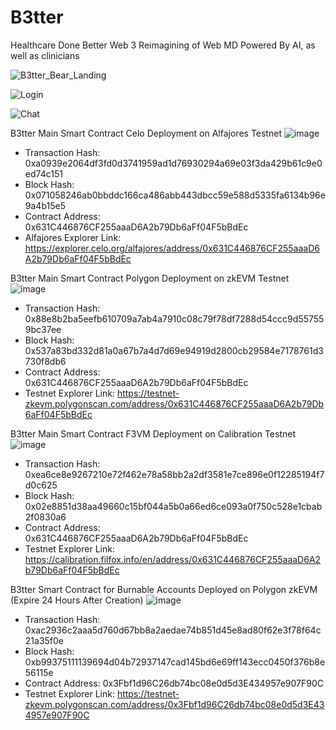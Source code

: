 <h1>B3tter</h1>
Healthcare Done Better
Web 3 Reimagining of Web MD Powered By AI, as well as clinicians

![B3tter_Bear_Landing](https://github.com/TechieTeee/B3tter/assets/100870737/759ed848-72db-4003-b11e-70d46ba1c680)


![Login](https://github.com/TechieTeee/B3tter/assets/100870737/9a8c7087-2f82-46dc-af3c-c2d81a5aafee)


![Chat](https://github.com/TechieTeee/B3tter/assets/100870737/f18115a2-e38d-423d-9dbb-79b46a735fa4)


B3tter Main Smart Contract Celo Deployment on Alfajores Testnet
![image](https://github.com/TechieTeee/B3tter/assets/100870737/ed302f5a-ef9f-4b55-a25c-03ca7f3d9d34)
- Transaction Hash: 0xa0939e2064df3fd0d3741959ad1d76930294a69e03f3da429b61c9e0ed74c151
- Block Hash: 0x071058246ab0bbddc166ca486abb443dbcc59e588d5335fa6134b96e9a4b15e5
- Contract Address: 0x631C446876CF255aaaD6A2b79Db6aFf04F5bBdEc
- Alfajores Explorer Link: https://explorer.celo.org/alfajores/address/0x631C446876CF255aaaD6A2b79Db6aFf04F5bBdEc


B3tter Main Smart Contract Polygon Deployment on zkEVM Testnet
![image](https://github.com/TechieTeee/B3tter/assets/100870737/721673b8-46c4-4bc0-8bb8-d19d8d73f440)
- Transaction Hash: 0x88e8b2ba5eefb610709a7ab4a7910c08c79f78df7288d54ccc9d557559bc37ee
- Block Hash: 0x537a83bd332d81a0a67b7a4d7d69e94919d2800cb29584e7178761d3730f8db6
- Contract Address: 0x631C446876CF255aaaD6A2b79Db6aFf04F5bBdEc
- Testnet Explorer Link: https://testnet-zkevm.polygonscan.com/address/0x631C446876CF255aaaD6A2b79Db6aFf04F5bBdEc


B3tter Main Smart Contract F3VM Deployment on Calibration Testnet 
![image](https://github.com/TechieTeee/B3tter/assets/100870737/6f6d5934-1196-4cfc-b82a-671a843701fe)
- Transaction Hash: 0xea6ce8e9267210e72f462e78a58bb2a2df3581e7ce896e0f12285194f7d0c625
- Block Hash: 0x02e8851d38aa49660c15bf044a5b0a66ed6ce093a0f750c528e1cbab2f0830a6
- Contract Address: 0x631C446876CF255aaaD6A2b79Db6aFf04F5bBdEc
- Testnet Explorer Link: https://calibration.filfox.info/en/address/0x631C446876CF255aaaD6A2b79Db6aFf04F5bBdEc


B3tter Smart Contract for Burnable Accounts Deployed on Polygon zkEVM (Expire 24 Hours After Creation)
![image](https://github.com/TechieTeee/B3tter/assets/100870737/093c7964-2479-4e6b-997a-828462027fba)
- Transaction Hash: 0xac2936c2aaa5d760d67bb8a2aedae74b851d45e8ad80f62e3f78f64c21a35f0e
- Block Hash: 0xb99375111139694d04b72937147cad145bd6e69ff143ecc0450f376b8e56115e
- Contract Address: 0x3Fbf1d96C26db74bc08e0d5d3E434957e907F90C
- Testnet Explorer Link: https://testnet-zkevm.polygonscan.com/address/0x3Fbf1d96C26db74bc08e0d5d3E434957e907F90C
